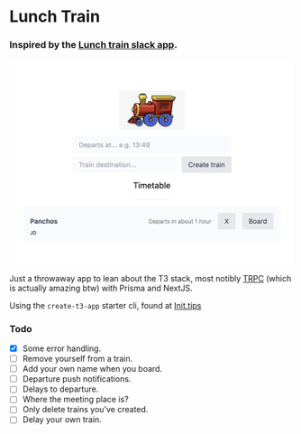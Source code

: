 # Lunch Train

### Inspired by the [Lunch train slack app](https://slack.com/apps/A1BES823B-lunch-train).

![alt text](screenshot.png "Lunch train screenshot")

Just a throwaway app to lean about the T3 stack, most notibly [TRPC](https://trpc.io/) (which is actually amazing btw) with Prisma and NextJS.

Using the `create-t3-app` starter cli, found at [Init.tips](https://init.tips/)

### Todo
- [x] Some error handling.
- [ ] Remove yourself from a train.
- [ ] Add your own name when you board.
- [ ] Departure push notifications.
- [ ] Delays to departure.
- [ ] Where the meeting place is?
- [ ] Only delete trains you've created.
- [ ] Delay your own train.